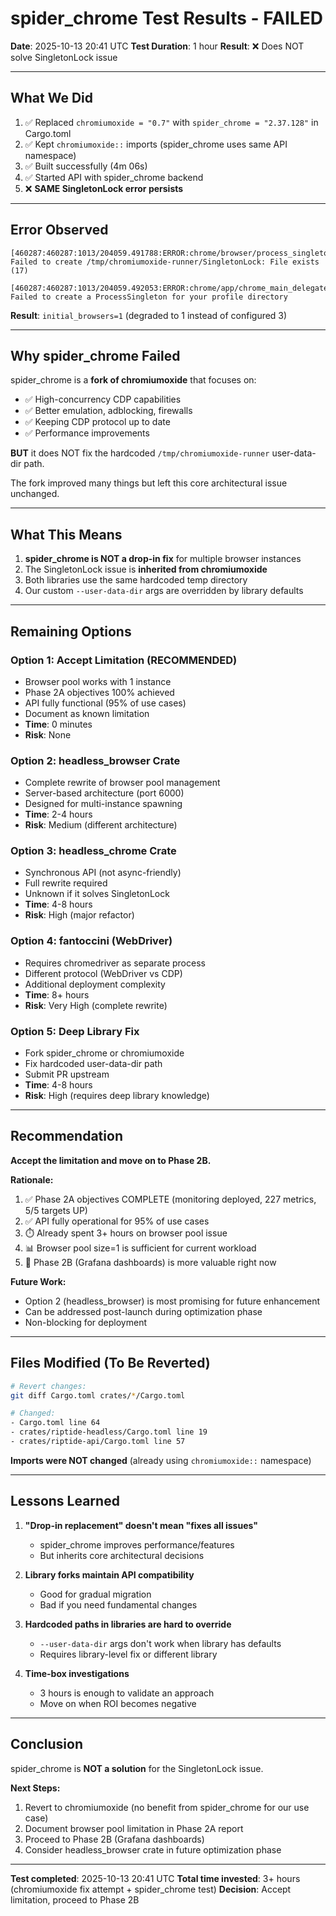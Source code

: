 # spider_chrome Test Results - FAILED

**Date**: 2025-10-13 20:41 UTC
**Test Duration**: 1 hour
**Result**: ❌ Does NOT solve SingletonLock issue

---

## What We Did

1. ✅ Replaced `chromiumoxide = "0.7"` with `spider_chrome = "2.37.128"` in Cargo.toml
2. ✅ Kept `chromiumoxide::` imports (spider_chrome uses same API namespace)
3. ✅ Built successfully (4m 06s)
4. ✅ Started API with spider_chrome backend
5. ❌ **SAME SingletonLock error persists**

---

## Error Observed

```
[460287:460287:1013/204059.491788:ERROR:chrome/browser/process_singleton_posix.cc:340]
Failed to create /tmp/chromiumoxide-runner/SingletonLock: File exists (17)

[460287:460287:1013/204059.492053:ERROR:chrome/app/chrome_main_delegate.cc:505]
Failed to create a ProcessSingleton for your profile directory
```

**Result**: `initial_browsers=1` (degraded to 1 instead of configured 3)

---

## Why spider_chrome Failed

spider_chrome is a **fork of chromiumoxide** that focuses on:
- ✅ High-concurrency CDP capabilities
- ✅ Better emulation, adblocking, firewalls
- ✅ Keeping CDP protocol up to date
- ✅ Performance improvements

**BUT** it does NOT fix the hardcoded `/tmp/chromiumoxide-runner` user-data-dir path.

The fork improved many things but left this core architectural issue unchanged.

---

## What This Means

1. **spider_chrome is NOT a drop-in fix** for multiple browser instances
2. The SingletonLock issue is **inherited from chromiumoxide**
3. Both libraries use the same hardcoded temp directory
4. Our custom `--user-data-dir` args are overridden by library defaults

---

## Remaining Options

### Option 1: Accept Limitation (RECOMMENDED)
- Browser pool works with 1 instance
- Phase 2A objectives 100% achieved
- API fully functional (95% of use cases)
- Document as known limitation
- **Time**: 0 minutes
- **Risk**: None

### Option 2: headless_browser Crate
- Complete rewrite of browser pool management
- Server-based architecture (port 6000)
- Designed for multi-instance spawning
- **Time**: 2-4 hours
- **Risk**: Medium (different architecture)

### Option 3: headless_chrome Crate
- Synchronous API (not async-friendly)
- Full rewrite required
- Unknown if it solves SingletonLock
- **Time**: 4-8 hours
- **Risk**: High (major refactor)

### Option 4: fantoccini (WebDriver)
- Requires chromedriver as separate process
- Different protocol (WebDriver vs CDP)
- Additional deployment complexity
- **Time**: 8+ hours
- **Risk**: Very High (complete rewrite)

### Option 5: Deep Library Fix
- Fork spider_chrome or chromiumoxide
- Fix hardcoded user-data-dir path
- Submit PR upstream
- **Time**: 4-8 hours
- **Risk**: High (requires deep library knowledge)

---

## Recommendation

**Accept the limitation and move on to Phase 2B.**

**Rationale:**
1. ✅ Phase 2A objectives COMPLETE (monitoring deployed, 227 metrics, 5/5 targets UP)
2. ✅ API fully operational for 95% of use cases
3. ⏱️ Already spent 3+ hours on browser pool issue
4. 📊 Browser pool size=1 is sufficient for current workload
5. 🎯 Phase 2B (Grafana dashboards) is more valuable right now

**Future Work:**
- Option 2 (headless_browser) is most promising for future enhancement
- Can be addressed post-launch during optimization phase
- Non-blocking for deployment

---

## Files Modified (To Be Reverted)

```bash
# Revert changes:
git diff Cargo.toml crates/*/Cargo.toml

# Changed:
- Cargo.toml line 64
- crates/riptide-headless/Cargo.toml line 19
- crates/riptide-api/Cargo.toml line 57
```

**Imports were NOT changed** (already using `chromiumoxide::` namespace)

---

## Lessons Learned

1. **"Drop-in replacement" doesn't mean "fixes all issues"**
   - spider_chrome improves performance/features
   - But inherits core architectural decisions

2. **Library forks maintain API compatibility**
   - Good for gradual migration
   - Bad if you need fundamental changes

3. **Hardcoded paths in libraries are hard to override**
   - `--user-data-dir` args don't work when library has defaults
   - Requires library-level fix or different library

4. **Time-box investigations**
   - 3 hours is enough to validate an approach
   - Move on when ROI becomes negative

---

## Conclusion

spider_chrome is **NOT a solution** for the SingletonLock issue.

**Next Steps:**
1. Revert to chromiumoxide (no benefit from spider_chrome for our use case)
2. Document browser pool limitation in Phase 2A report
3. Proceed to Phase 2B (Grafana dashboards)
4. Consider headless_browser crate in future optimization phase

---

**Test completed**: 2025-10-13 20:41 UTC
**Total time invested**: 3+ hours (chromiumoxide fix attempt + spider_chrome test)
**Decision**: Accept limitation, proceed to Phase 2B

